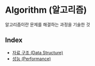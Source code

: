 # Algorithm (알고리즘)
알고리즘이란 문제를 해결하는 과정을 기술한 것

## Index
- [자료 구조 (Data Structure)](DataStructure.md)
- [성능 (Performance)](Performance.md)
